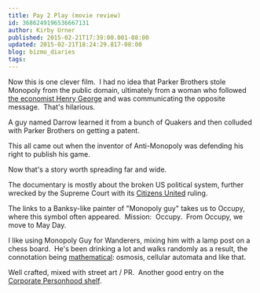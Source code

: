 ```yaml
---
title: Pay 2 Play (movie review)
id: 3686249196536667131
author: Kirby Urner
published: 2015-02-21T17:39:00.001-08:00
updated: 2015-02-21T18:24:29.817-08:00
blog: bizmo_diaries
tags: 
---
```


Now this is one clever film.  I had no idea that Parker Brothers stole Monopoly from the public domain, ultimately from a woman who followed [the economist Henry George](http://worldgame.blogspot.com/2009/12/wanderers-2009128.html) and was communicating the opposite message.  That's hilarious.

A guy named Darrow learned it from a bunch of Quakers and then colluded with Parker Brothers on getting a patent.

This all came out when the inventor of Anti-Monopoly was defending his right to publish his game.

Now that's a story worth spreading far and wide.

The documentary is mostly about the broken US political system, further wrecked by the Supreme Court with its [Citizens United](http://controlroom.blogspot.com/2012/11/occupy-unmasked-movie-review.html) ruling.

The links to a Banksy-like painter of "Monopoly guy" takes us to Occupy, where this symbol often appeared.  Mission:  Occupy.  From Occupy, we move to May Day.

I like using Monopoly Guy for Wanderers, mixing him with a lamp post on a chess board.  He's been drinking a lot and walks randomly as a result, the connotation being [mathematical](http://giantbattlingrobots.blogspot.com/2009/01/random-walk-down-monopoly-lane.html): osmosis, cellular automata and like that.

Well crafted, mixed with street art / PR.  Another good entry on the [Corporate Personhood shelf](http://controlroom.blogspot.com/2006/09/this-land-is-your-land-movie-review_28.html).